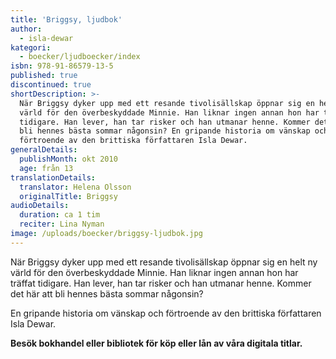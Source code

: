 ```yaml
---
title: 'Briggsy, ljudbok'
author:
  - isla-dewar
kategori:
  - boecker/ljudboecker/index
isbn: 978-91-86579-13-5
published: true
discontinued: true
shortDescription: >-
  När Briggsy dyker upp med ett resande tivolisällskap öppnar sig en helt ny
  värld för den överbeskyddade Minnie. Han liknar ingen annan hon har träffat
  tidigare. Han lever, han tar risker och han utmanar henne. Kommer det här att
  bli hennes bästa sommar någonsin? En gripande historia om vänskap och
  förtroende av den brittiska författaren Isla Dewar.
generalDetails:
  publishMonth: okt 2010
  age: från 13
translationDetails:
  translator: Helena Olsson
  originalTitle: Briggsy
audioDetails:
  duration: ca 1 tim
  reciter: Lina Nyman
image: /uploads/boecker/briggsy-ljudbok.jpg
---
```

När Briggsy dyker upp med ett resande tivolisällskap öppnar sig en helt ny värld för den överbeskyddade Minnie. Han liknar ingen annan hon har träffat tidigare. Han lever, han tar risker och han utmanar henne. Kommer det här att bli hennes bästa sommar någonsin?

En gripande historia om vänskap och förtroende av den brittiska författaren Isla Dewar.

**Besök bokhandel eller bibliotek för köp eller lån av våra digitala titlar.**
